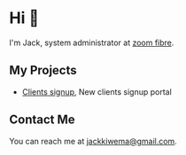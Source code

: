 # Hi 👋

I'm Jack, system administrator at [zoom fibre](https://zoomfibre.co.ke/).

## My Projects 
* [Clients signup](http://signup.zoomfibre.co.ke/), New clients signup portal

## Contact Me

You can reach me at <jackkiwema@gmail.com>.
